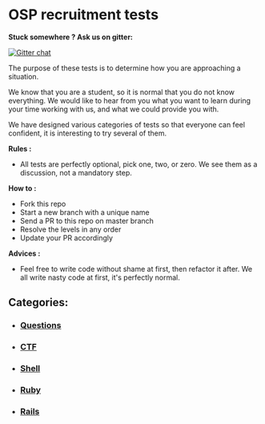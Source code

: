 # OSP recruitment tests

**Stuck somewhere ? Ask us on gitter:**

[![Gitter chat](https://badges.gitter.im/open-source-politics/org.png)](https://gitter.im/open-source-politics/Lobby)

The purpose of these tests is to determine how you are approaching a situation. 

We know that you are a student, so it is normal that you do not know everything. We would like to hear from you what you want to learn during your time working with us, and what we could provide you with.

We have designed various categories of tests so that everyone can feel confident, it is interesting to try several of them. 

**Rules :**
* All tests are perfectly optional, pick one, two, or zero. We see them as a discussion, not a mandatory step.

**How to :**
* Fork this repo
* Start a new branch with a unique name
* Send a PR to this repo on master branch
* Resolve the levels in any order
* Update your PR accordingly

**Advices :**
* Feel free to write code without shame at first, then refactor it after. We all write nasty code at first, it's perfectly normal.

## Categories: 
* ### [Questions](./questions/Readme.md)
* ### [CTF](./CTF/Readme.md)
* ### [Shell](shell/Readme.md)
* ### [Ruby](./ruby/Readme.md)
* ### [Rails](./rails/Readme.md)
